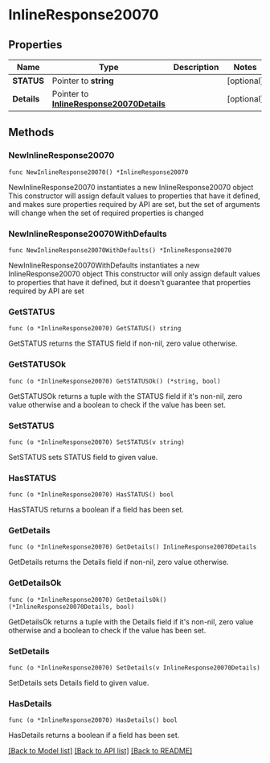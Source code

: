 # InlineResponse20070

## Properties

Name | Type | Description | Notes
------------ | ------------- | ------------- | -------------
**STATUS** | Pointer to **string** |  | [optional] 
**Details** | Pointer to [**InlineResponse20070Details**](InlineResponse20070Details.md) |  | [optional] 

## Methods

### NewInlineResponse20070

`func NewInlineResponse20070() *InlineResponse20070`

NewInlineResponse20070 instantiates a new InlineResponse20070 object
This constructor will assign default values to properties that have it defined,
and makes sure properties required by API are set, but the set of arguments
will change when the set of required properties is changed

### NewInlineResponse20070WithDefaults

`func NewInlineResponse20070WithDefaults() *InlineResponse20070`

NewInlineResponse20070WithDefaults instantiates a new InlineResponse20070 object
This constructor will only assign default values to properties that have it defined,
but it doesn't guarantee that properties required by API are set

### GetSTATUS

`func (o *InlineResponse20070) GetSTATUS() string`

GetSTATUS returns the STATUS field if non-nil, zero value otherwise.

### GetSTATUSOk

`func (o *InlineResponse20070) GetSTATUSOk() (*string, bool)`

GetSTATUSOk returns a tuple with the STATUS field if it's non-nil, zero value otherwise
and a boolean to check if the value has been set.

### SetSTATUS

`func (o *InlineResponse20070) SetSTATUS(v string)`

SetSTATUS sets STATUS field to given value.

### HasSTATUS

`func (o *InlineResponse20070) HasSTATUS() bool`

HasSTATUS returns a boolean if a field has been set.

### GetDetails

`func (o *InlineResponse20070) GetDetails() InlineResponse20070Details`

GetDetails returns the Details field if non-nil, zero value otherwise.

### GetDetailsOk

`func (o *InlineResponse20070) GetDetailsOk() (*InlineResponse20070Details, bool)`

GetDetailsOk returns a tuple with the Details field if it's non-nil, zero value otherwise
and a boolean to check if the value has been set.

### SetDetails

`func (o *InlineResponse20070) SetDetails(v InlineResponse20070Details)`

SetDetails sets Details field to given value.

### HasDetails

`func (o *InlineResponse20070) HasDetails() bool`

HasDetails returns a boolean if a field has been set.


[[Back to Model list]](../README.md#documentation-for-models) [[Back to API list]](../README.md#documentation-for-api-endpoints) [[Back to README]](../README.md)


